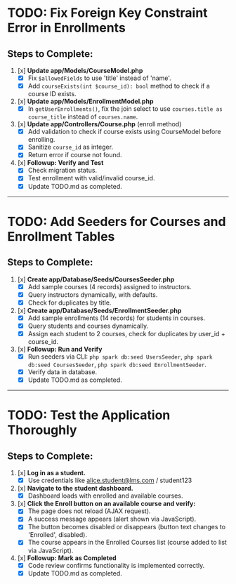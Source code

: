 # TODO: Fix Foreign Key Constraint Error in Enrollments

## Steps to Complete:

1. [x] **Update app/Models/CourseModel.php**
   - [x] Fix `$allowedFields` to use 'title' instead of 'name'.
   - [x] Add `courseExists(int $course_id): bool` method to check if a course ID exists.

2. [x] **Update app/Models/EnrollmentModel.php**
   - [x] In `getUserEnrollments()`, fix the join select to use `courses.title as course_title` instead of `courses.name`.

3. [x] **Update app/Controllers/Course.php** (enroll method)
   - [x] Add validation to check if course exists using CourseModel before enrolling.
   - [x] Sanitize `course_id` as integer.
   - [x] Return error if course not found.

4. [x] **Followup: Verify and Test**
   - [x] Check migration status.
   - [x] Test enrollment with valid/invalid course_id.
   - [x] Update TODO.md as completed.

---

# TODO: Add Seeders for Courses and Enrollment Tables

## Steps to Complete:

1. [x] **Create app/Database/Seeds/CoursesSeeder.php**
   - [x] Add sample courses (4 records) assigned to instructors.
   - [x] Query instructors dynamically, with defaults.
   - [x] Check for duplicates by title.

2. [x] **Create app/Database/Seeds/EnrollmentSeeder.php**
   - [x] Add sample enrollments (14 records) for students in courses.
   - [x] Query students and courses dynamically.
   - [x] Assign each student to 2 courses, check for duplicates by user_id + course_id.

3. [x] **Followup: Run and Verify**
   - [x] Run seeders via CLI: `php spark db:seed UsersSeeder`, `php spark db:seed CoursesSeeder`, `php spark db:seed EnrollmentSeeder`.
   - [x] Verify data in database.
   - [x] Update TODO.md as completed.

---

# TODO: Test the Application Thoroughly

## Steps to Complete:

1. [x] **Log in as a student.**
   - [x] Use credentials like alice.student@lms.com / student123

2. [x] **Navigate to the student dashboard.**
   - [x] Dashboard loads with enrolled and available courses.

3. [x] **Click the Enroll button on an available course and verify:**
   - [x] The page does not reload (AJAX request).
   - [x] A success message appears (alert shown via JavaScript).
   - [x] The button becomes disabled or disappears (button text changes to 'Enrolled', disabled).
   - [x] The course appears in the Enrolled Courses list (course added to list via JavaScript).

4. [x] **Followup: Mark as Completed**
   - [x] Code review confirms functionality is implemented correctly.
   - [x] Update TODO.md as completed.
